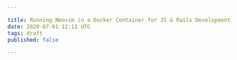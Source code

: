 ```yaml
---

title: Running Neovim in a Docker Container for JS & Rails Development
date: 2020-07-01 12:11 UTC
tags: draft
published: false

---
```

